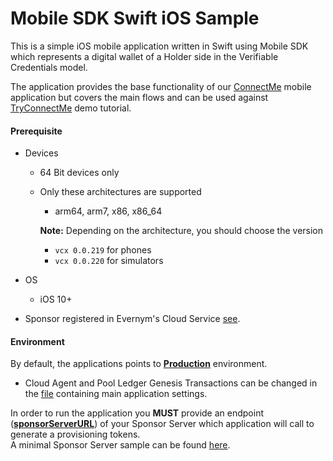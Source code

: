 # Mobile SDK Swift iOS Sample

This is a simple iOS mobile application written in Swift using Mobile SDK which represents a digital wallet of a Holder side in the Verifiable Credentials model.

The application provides the base functionality of our [ConnectMe](https://gitlab.com/evernym/mobile/connectme) mobile application but covers the main flows and can be used against [TryConnectMe](https://try.connect.me/#/) demo tutorial.

#### Prerequisite

* Devices
    * 64 Bit devices only
    * Only these architectures are supported
        * arm64, arm7, x86, x86_64

      **Note:** Depending on the architecture, you should choose the version
        * `vcx 0.0.219` for phones
        * `vcx 0.0.220` for simulators

* OS
    * iOS 10+
* Sponsor registered in Evernym's Cloud Service [see](/docs/3.Initialization.md#sponsor-ie-you-onboarding-with-evernyms-cloud-service).

#### Environment

By default, the applications points to [**Production**](../../../environments/ProductionEnvironment.md) environment.
* Cloud Agent and Pool Ledger Genesis Transactions can be changed in the [file](../common/types/Config.m) containing main application settings.

In order to run the application you **MUST** provide an endpoint ([**sponsorServerURL**](../common/types/Config.m)) of your Sponsor Server which application will call to generate a provisioning tokens.\
A minimal Sponsor Server sample can be found [here](/examples/simple-sponsor).
